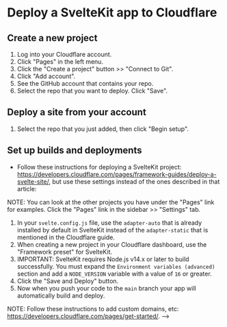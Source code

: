 # Deploy a SvelteKit app to Cloudflare

## Create a new project
1. Log into your Cloudflare account.
2. Click "Pages" in the left menu.
3. Click the "Create a project" button >> "Connect to Git".
4. Click "Add account".
5. See the GitHub account that contains your repo.
6. Select the repo that you want to deploy. Click "Save".

## Deploy a site from your account
1. Select the repo that you just added, then click "Begin setup".

## Set up builds and deployments
* Follow these instructions for deploying a SvelteKit project: https://developers.cloudflare.com/pages/framework-guides/deploy-a-svelte-site/, but use these settings instead of the ones described in that article:

NOTE: You can look at the other projects you have under the "Pages" link for examples. Click the "Pages" link in the sidebar >> "Settings" tab.

1. In your `svelte.config.js` file, use the `adapter-auto` that is already installed by default in SvelteKit instead of the `adapter-static` that is mentioned in the Cloudflare guide.
2. When creating a new project in your Cloudflare dashboard, use the "Framework preset" for SvelteKit.
3. IMPORTANT: SvelteKit requires Node.js v14.x or later to build successfully. You must expand the `Environment variables (advanced)` section and add a `NODE_VERSION` variable with a value of `16` or greater. 
4. Click the "Save and Deploy" button.
5. Now when you push your code to the `main` branch your app will automatically build and deploy.

NOTE: Follow these instructions to add custom domains, etc: https://developers.cloudflare.com/pages/get-started/. -->
